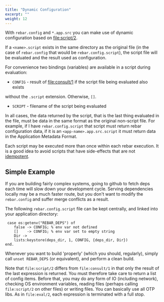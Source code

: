 ```yaml
---
title: "Dynamic Configuration"
excerpt: ""
weight: 12
---
```


With `rebar.config` and `*.app.src` you can make use of dynamic configuration based on [file:script/2](http://www.erlang.org/doc/man/file.html#script-2).


If a `<name>.script` exists in the same directory as the original file (in the case of `rebar.config` that would be `rebar.config.script`), the script file will be evaluated and the result used as configuration.



For convenience two bindings (variables) are available in a script during evaluation:



* `CONFIG` - result of [file:consult/1](http://www.erlang.org/doc/man/file.html#consult-1) if the script file being evaluated also exists  

without the ``.script`` extension. Otherwise, `[]`.

* `SCRIPT` - filename of the script being evaluated



In all cases, the data returned by the script, that is the last thing evaluated in the file, must be data in the same format as the original non-script file. For example, if I have `rebar.config.script` that script must return rebar configuration data, if it is an `<app-name>.app.src.script` it must return data in the Application Metadata Format.



Each script may be executed more than once within each rebar execution. It is a good idea to avoid scripts that have side-effects that are not [idempotent](https://en.wikipedia.org/wiki/Idempotence).

## Simple Example

If you are building fairly complex systems, going to github to fetch deps each time will slow down your development cycle. Serving dependencies locally may be a much faster route, but you don't want to modify the `rebar.config` and suffer merge conflicts as a result.



The following `rebar.config.script` file can be kept centrally, and linked into your application directory:

	 case os:getenv("REBAR_DEPS") of
	    false -> CONFIG; % env var not defined
	    []    -> CONFIG; % env var set to empty string
	    Dir ->
		lists:keystore(deps_dir, 1, CONFIG, {deps_dir, Dir})
	end. 
Whenever you want to build 'properly' (which you should, regularly), simply call  `unset REBAR_DEPS` (or equivalent), and perform a clean build.



Note that `file:script/2` differs from `file:consult/1` in that only the result of the  last expression is returned. You must therefore take care to return a list of config items. Before that, you may do any form of IO (including network), checking OS environment variables, reading files (perhaps calling `file:script/2` on other files) or writing files. You can basically use all OTP libs. As in `file:eval/2`, each expression is terminated with a full stop.
